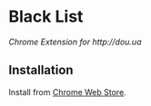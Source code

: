 Black List
==========
_Chrome Extension for http://dou.ua_

Installation
------------
Install from [Chrome Web Store](https://chrome.google.com/webstore/detail/dou-black-list/gcpdmbadgmepoeobmjlhifebigahmnbn).
